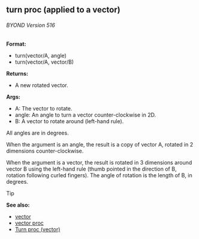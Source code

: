 ## turn proc (applied to a vector) 
###### BYOND Version 516

**Format:**
+   turn(vector/A, angle)
+   turn(vector/A, vector/B)

**Returns:**
+   A new rotated vector.

**Args:**
+   A: The vector to rotate.
+   angle: An angle to turn a vector counter-clockwise in 2D.
+   B: A vector to rotate around (left-hand rule).

All angles are in degrees. 

When the argument is an angle, the result is a copy of vector A,
rotated in 2 dimensions counter-clockwise. 

When the argument is a vector, the result is
rotated in 3 dimensions around vector B using the left-hand rule (thumb
pointed in the direction of B, rotation following curled fingers). The
angle of rotation is the length of B, in degrees.

> [!TIP] 
> **See also:**
> +   [vector](/ref/vector.md) 
> +   [vector proc](/ref/proc/vector.md) 
> +   [Turn proc (vector)](/ref/vector/proc/Turn.md) 